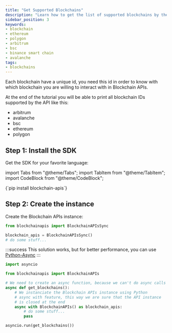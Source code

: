 ```yaml
---
title: "Get Supported Blockchains"
description: "Learn how to get the list of supported blockchains by the API"
sidebar_position: 3
keywords:
- blockchain
- ethereum
- polygon
- arbitrum
- bsc
- binance smart chain
- avalanche
tags:
- blockchains
---
```


Each blockchain have a unique id, you need this id in order to know with which blockchain you are willing to interact with in Blockchain APIs.

At the end of the tutorial you will be able to print all blockchain IDs supported by the API like this:

- arbitrum
- avalanche
- bsc
- ethereum
- polygon

## Step 1: Install the SDK

Get the SDK for your favorite language:

import Tabs from "@theme/Tabs";
import TabItem from "@theme/TabItem";
import CodeBlock from "@theme/CodeBlock";

<Tabs groupId="programming-language" queryString>
    <TabItem value="python" label="Python" default>
        <CodeBlock language="shell">
            {`pip install blockchain-apis`}
        </CodeBlock>
    </TabItem>
</Tabs>

## Step 2: Create the instance

Create the Blockchain APIs instance:

<Tabs groupId="programming-language" queryString>
<TabItem value="python" label="Python">

```py showLineNumbers
from blockchainapis import BlockchainAPIsSync

blockchain_apis = BlockchainAPIsSync()
# do some stuff...
```
:::success
This solution works, but for better performance, you can use [Python-Async](?programming-language=async-python#step-2-create-the-instance)
:::

</TabItem>
<TabItem value="async-python" label="Python-Async">

```py showLineNumbers
import asyncio

from blockchainapis import BlockchainAPIs

# We need to create an async function, because we can't do async calls in main Python thread.
async def get_blockchains():
    # We instanciate the Blockchain APIs instance using Python
    # async with feature, this way we are sure that the API instance
    # is closed at the end
    async with BlockchainAPIs() as blockchain_apis:
        # do some stuff...
        pass

asyncio.run(get_blockchains())
```

</TabItem>
</Tabs>
